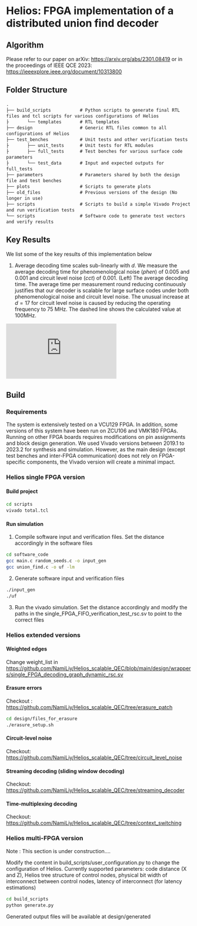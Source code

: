# Helios: FPGA implementation of a distributed union find decoder

## Algorithm

Please refer to our paper on arXiv: https://arxiv.org/abs/2301.08419 or in the proceedings of IEEE QCE 2023: https://ieeexplore.ieee.org/document/10313800

## Folder Structure

    .
    ├── build_scripts           # Python scripts to generate final RTL files and tcl scripts for various configurations of Helios
    ├       └── templates       # RTL templates
    ├── design                  # Generic RTL files common to all configurations of Helios
    ├── test_benches            # Unit tests and other verification tests
    ├       ├── unit_tests      # Unit tests for RTL modules
    ├       ├── full_tests      # Test benches for various surface code parameters
    ├       └── test_data       # Input and expected outputs for full_tests
    ├── parameters              # Parameters shared by both the design file and test benches
    ├── plots                   # Scripts to generate plots
    ├── old_files               # Previous versions of the design (No longer in use)
    ├── scripts                 # Scripts to build a simple Vivado Project and run verification tests
    └── scripts                 # Software code to generate test vectors and verify results

## Key Results

We list some of the key results of this implementation below

1) Average decoding time scales sub-linearly with $d$. We measure the average decoding time for phenomenological noise ($phen$) of 0.005 and 0.001 and circuit level noise ($cct$) of 0.001. (Left) The average decoding time. The average time per measurement round reducing continuously justifies that our decoder is scalable for large surface codes under both phenomenological noise and circuit level noise. The unusual increase at $d=17$ for circuit level noise is caused by reducing the operating frequency to 75 MHz. The dashed line shows the calculated value at 100MHz.

![alt text](https://github.com/NamiLiy/Helios_scalable_QEC/blob/main/plots/liyan10.pdf?raw=true)
    
## Build

### Requirements

The system is extensively tested on a VCU129 FPGA. In addition, some versions of this system have been run on  ZCU106 and VMK180 FPGAs.
Running on other FPGA boards requires modifications on pin assignments and block design generation.
We used Vivado versions between 2019.1 to 2023.2 for synthesis and simulation.
However, as the main design (except test benches and inter-FPGA communication) does not rely on FPGA-specific components, the Vivado version will create a minimal impact.

### Helios single FPGA version

#### Build project

```sh
cd scripts
vivado total.tcl
```

#### Run simulation

1) Compile software input and verification files. Set the distance accordingly in the software files
```sh
cd software_code
gcc main.c random_seeds.c -o input_gen
gcc union_find.c -o uf -lm
```
2) Generate software input and verification files
```sh
./input_gen
./uf
```
3) Run the vivado simulation. Set the distance accordingly and modify the paths in the single_FPGA_FIFO_verification_test_rsc.sv to point to the correct files

### Helios extended versions

#### Weighted edges

Change weight_list in https://github.com/NamiLiy/Helios_scalable_QEC/blob/main/design/wrappers/single_FPGA_decoding_graph_dynamic_rsc.sv

#### Erasure errors

Checkout : https://github.com/NamiLiy/Helios_scalable_QEC/tree/erasure_patch
```sh
cd design/files_for_erasure
./erasure_setup.sh
```

#### Circuit-level noise

Checkout: https://github.com/NamiLiy/Helios_scalable_QEC/tree/circuit_level_noise

#### Streaming decoding (sliding window decoding)

Checkout: https://github.com/NamiLiy/Helios_scalable_QEC/tree/streaming_decoder

#### Time-multiplexing decoding

Checkout: https://github.com/NamiLiy/Helios_scalable_QEC/tree/context_switching

### Helios multi-FPGA version

Note : This section is under construction....

Modify the content in build_scripts/user_configuration.py to change the configuration of Helios.
Currently supported parameters: code distance (X and Z), Helios tree structure of control nodes, physical bit width of interconnect between control nodes, latency of interconnect (for latency estimations)

```sh
cd build_scripts
python generate.py
```

Generated output files will be available at design/generated
